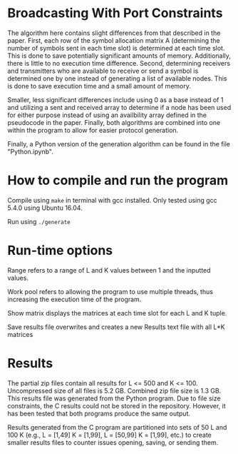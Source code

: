 # Broadcasting With Port Constraints

The algorithm here contains slight differences from that described in the paper. First, each row of the symbol allocation matrix A (determining the number of symbols sent in each time slot) is determined at each time slot. This is done to save potentially significant amounts of memory. Additionally, there is little to no execution time difference. Second, determining receivers and transmitters who are available to receive or send a symbol is determined one by one instead of generating a list of available nodes. This is done to save execution time and a small amount of memory. 

Smaller, less significant differences include using 0 as a base instead of 1 and utilizing a sent and received array to determine if a node has been used for either purpose instead of using an availbility array defined in the pseudocode in the paper. Finally, both algorithms are combined into one within the program to allow for easier protocol generation.

Finally, a Python version of the generation algorithm can be found in the file "Python.ipynb".

# How to compile and run the program

Compile using `make` in terminal with gcc installed. Only tested using gcc 5.4.0 using Ubuntu 16.04.

Run using `./generate`

# Run-time options
Range refers to a range of L and K values between 1 and the inputted values.

Work pool refers to allowing the program to use multiple threads, thus increasing the execution time of the program.

Show matrix displays the matrices at each time slot for each L and K tuple.

Save results file overwrites and creates a new Results text file with all L\*K matrices


# Results

The partial zip files contain all results for L <= 500 and K <= 100. Uncompressed size of all files is 5.2 GB. Combined zip file size is 1.3 GB. This results file was generated from the Python program. Due to file size constraints, the C results could not be stored in the repository. However, it has been tested that both programs produce the same output.

Results generated from the C program are partitioned into sets of 50 L and 100 K (e.g., L = [1,49] K = [1,99], L = [50,99] K = [1,99], etc.) to create smaller results files to counter issues opening, saving, or sending them.
